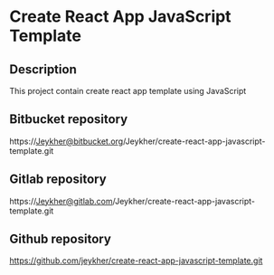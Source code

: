 # Create React App JavaScript Template

## Description

This project contain create react app template using JavaScript

## Bitbucket repository

https://Jeykher@bitbucket.org/Jeykher/create-react-app-javascript-template.git

## Gitlab repository

https://Jeykher@gitlab.com/Jeykher/create-react-app-javascript-template.git

## Github repository

https://github.com/jeykher/create-react-app-javascript-template.git
